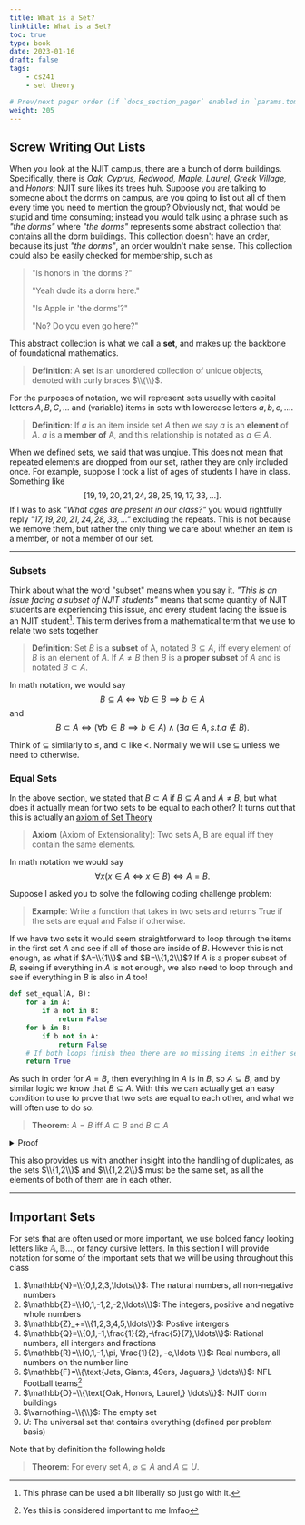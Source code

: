 ```yaml
---
title: What is a Set?
linktitle: What is a Set?
toc: true
type: book
date: 2023-01-16
draft: false
tags:
    - cs241
    - set theory

# Prev/next pager order (if `docs_section_pager` enabled in `params.toml`)
weight: 205
---
```


## Screw Writing Out Lists

When you look at the NJIT campus, there are a bunch of dorm buildings. Specifically, there is *Oak, Cyprus, Redwood, Maple, Laurel, Greek Village,* and *Honors*; NJIT sure likes its trees huh. Suppose you are talking to someone about the dorms on campus, are you going to list out all of them every time you need to mention the group? Obviously not, that would be stupid and time consuming; instead you would talk using a phrase such as *"the dorms"* where *"the dorms"* represents some abstract collection that contains all the dorm buildings. This collection doesn't have an order, because its just *"the dorms"*, an order wouldn't make sense. This collection could also be easily checked for membership, such as

>"Is honors in 'the dorms'?"
>
>"Yeah dude its a dorm here."
>
>"Is Apple in 'the dorms'?"
>
>"No? Do you even go here?"

This abstract collection is what we call a __set__, and makes up the backbone of foundational mathematics.

> __Definition__: A __set__ is an unordered collection of unique objects, denoted with curly braces $\\{\\}$.

For the purposes of notation, we will represent sets usually with capital letters $A,B,C,\ldots$ and (variable) items in sets with lowercase letters $a,b,c,\ldots$.

> __Definition__: If $a$ is an item inside set $A$ then we say $a$ is an __element__ of $A$. $a$ is a __member of__ A, and this relationship is notated as $a\in A$.

When we defined sets, we said that was unqiue. This does not mean that repeated elements are dropped from our set, rather they are only included once. For example, suppose I took a list of ages of students I have in class. Something like
$$
[19,19,20,21,24,28,25,19,17,33,\ldots].
$$
If I was to ask *"What ages are present in our class?"* you would rightfully reply *"$17,19,20,21,24,28,33,\ldots$"* excluding the repeats. This is not because we remove them, but rather the only thing we care about whether an item is a member, or not a member of our set.

---

### Subsets

Think about what the word "subset" means when you say it. *"This is an issue facing a subset of NJIT students"* means that some quantity of NJIT students are experiencing this issue, and every student facing the issue is an NJIT student[^1]. This term derives from a mathematical term that we use to relate two sets together

> __Definition__: Set $B$ is a __subset__ of A, notated $B\subseteq A$, iff every element of $B$ is an element of $A$. If $A\neq B$ then $B$ is a __proper subset__ of $A$ and is notated $B\subset A$.

In math notation, we would say
$$
B\subseteq A\iff \forall b\in B\implies b\in A
$$
and
$$
B\subset A\iff \left(\forall b\in B\implies b\in A\right)\land\left(\exists a\in A,s.t. a\not\in B\right).
$$

Think of $\subseteq$ similarly to $\leq$, and $\subset$ like $<$. Normally we will use $\subseteq$ unless we need to otherwise.

### Equal Sets

In the above section, we stated that $B\subset A$ if $B\subseteq A$ and $A\neq B$, but what does it actually mean for two sets to be equal to each other? It turns out that this is actually an [axiom of Set Theory](https://mathworld.wolfram.com/Zermelo-FraenkelAxioms.html)

> __Axiom__ (Axiom of Extensionality): Two sets A, B are equal iff they contain the same elements.

In math notation we would say
$$
\forall x (x\in A\iff x\in B) \iff A=B.
$$

Suppose I asked you to solve the following coding challenge problem:

> __Example__: Write a function that takes in two sets and returns True if the sets are equal and False if otherwise.

If we have two sets it would seem straightforward to loop through the items in the first set $A$ and see if all of those are inside of $B$. However this is not enough, as what if $A=\\{1\\}$ and $B=\\{1,2\\}$? If $A$ is a proper subset of $B$, seeing if everything in $A$ is not enough, we also need to loop through and see if everything in $B$ is also in $A$ too!

```python
def set_equal(A, B):
    for a in A:
        if a not in B:
            return False
    for b in B:
        if b not in A:
            return False
    # If both loops finish then there are no missing items in either set
    return True
```

As such in order for $A=B$, then everything in $A$ is in $B$, so $A\subseteq B$, and by similar logic we know that $B\subseteq A$. With this we can actually get an easy condition to use to prove that two sets are equal to each other, and what we will often use to do so.

> __Theorem__: $A=B$ iff $A\subseteq B$ and $B\subseteq A$
<details>
<summary>Proof</summary>
We will first prove the forward direction that
$$
    A=B \implies A\subseteq B \land B\subseteq A.
$$
Since $A=B$, the two sets contain the same items. As such everything in $A$ is in $B$, so $A\subseteq B$ and by extension $B\subseteq A$.
</br>
Now we will prove the backward direction
$$
    A\subseteq B \land B\subseteq A \implies A=B.
$$
Suppose that $A\neq B$, this would mean that there exists an item in $A$ or $B$ that is not inside of the other. For the sake of argument, suppose there is in item in $B$ that is not in $A$, but that would contradict the idea $B\subseteq A$, therefore there cannot be anything in $B$ not in $A$. Since the same argument can be made for $A$, this direction of the proof is completed.
</br>
<b>Q.E.D.</b>
</details>

This also provides us with another insight into the handling of duplicates, as the sets $\\{1,2\\}$ and $\\{1,2,2\\}$ must be the same set, as all the elements of both of them are in each other.

---

## Important Sets

For sets that are often used or more important, we use bolded fancy looking letters like $\mathbb{A}, \mathbb{B}\ldots$, or fancy cursive letters. In this section I will provide notation for some of the important sets that we will be using throughout this class

1. $\mathbb{N}=\\{0,1,2,3,\ldots\\}$: The natural numbers, all non-negative numbers
2. $\mathbb{Z}=\\{0,1,-1,2,-2,\ldots\\}$: The integers, positive and negative whole numbers
3. $\mathbb{Z}_+=\\{1,2,3,4,5,\ldots\\}$: Postive intergers
4. $\mathbb{Q}=\\{0,1,-1,\frac{1}{2},-\frac{5}{7},\ldots\\}$: Rational numbers, all intergers and fractions
5. $\mathbb{R}=\\{0,1,-1,\pi, \frac{1}{2}, -e,\ldots \\}$: Real numbers, all numbers on the number line
6. $\mathbb{F}=\\{\text{Jets, Giants, 49ers, Jaguars,} \ldots\\}$: NFL Football teams[^2]
7. $\mathbb{D}=\\{\text{Oak, Honors, Laurel,} \ldots\\}$: NJIT dorm buildings
8. $\varnothing=\\{\\}$: The empty set
9. $U$: The universal set that contains everything (defined per problem basis)

Note that by definition the following holds

> __Theorem__: For every set $A$, $\varnothing\subseteq A$ and $A\subseteq U$.

[^1]: This phrase can be used a bit liberally so just go with it.
[^2]: Yes this is considered important to me lmfao
